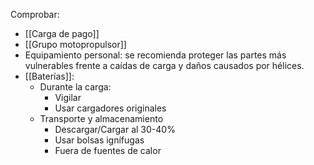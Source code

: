 Comprobar:
- [[Carga de pago]]
- [[Grupo motopropulsor]]
- Equipamiento personal: se recomienda proteger las partes más vulnerables frente a caídas de carga y daños causados por hélices.
- [[Baterías]]:
	- Durante la carga: 
		- Vigilar
		- Usar cargadores originales
	- Transporte y almacenamiento
		- Descargar/Cargar al 30-40%
		- Usar bolsas ignífugas
		- Fuera de fuentes de calor
